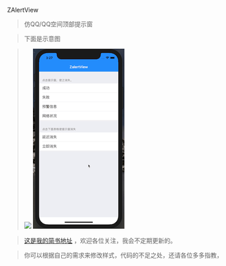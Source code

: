  ZAlertView

> 仿QQ/QQ空间顶部提示窗

> 下面是示意图

> ![](https://github.com/ZYiDa/ZAlertView/raw/master/ZAlertViewDemo.gif) ![](https://github.com/ZYiDa/ZAlertView/raw/master/ZAlertViewDemo2.gif)


> [这是我的简书地址](http://www.jianshu.com/u/cd395981b31d "谢谢访问")  ，欢迎各位关注，我会不定期更新的。

> 你可以根据自己的需求来修改样式，代码的不足之处，还请各位多多指教，
